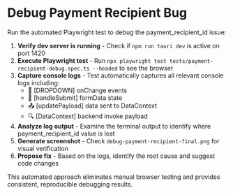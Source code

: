 # Debug Payment Recipient Bug

Run the automated Playwright test to debug the payment_recipient_id issue:

1. **Verify dev server is running** - Check if `npm run tauri dev` is active on port 1420
2. **Execute Playwright test** - Run `npx playwright test tests/payment-recipient-debug.spec.ts --headed` to see the browser
3. **Capture console logs** - Test automatically captures all relevant console logs including:
   - 🎯 [DROPDOWN] onChange events
   - 🚀 [handleSubmit] formData state
   - 📤 [updatePayload] data sent to DataContext
   - 🔍 [DataContext] backend invoke payload
4. **Analyze log output** - Examine the terminal output to identify where payment_recipient_id value is lost
5. **Generate screenshot** - Check `debug-payment-recipient-final.png` for visual verification
6. **Propose fix** - Based on the logs, identify the root cause and suggest code changes

This automated approach eliminates manual browser testing and provides consistent, reproducible debugging results.
